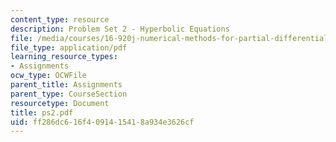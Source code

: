 ```yaml
---
content_type: resource
description: Problem Set 2 - Hyperbolic Equations
file: /media/courses/16-920j-numerical-methods-for-partial-differential-equations-sma-5212-spring-2003/ff286dc616f4091415418a934e3626cf_ps2.pdf
file_type: application/pdf
learning_resource_types:
- Assignments
ocw_type: OCWFile
parent_title: Assignments
parent_type: CourseSection
resourcetype: Document
title: ps2.pdf
uid: ff286dc6-16f4-0914-1541-8a934e3626cf
---
```


